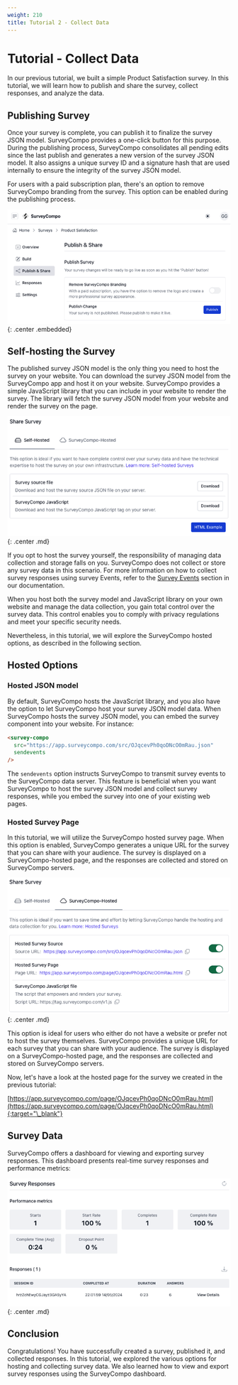 ```yaml
---
weight: 210
title: Tutorial 2 - Collect Data
---
```


# Tutorial - Collect Data

In our previous tutorial, we built a simple Product Satisfaction survey. In this tutorial, we will learn how to publish and share the survey, collect responses, and analyze the data.

## Publishing Survey

Once your survey is complete, you can publish it to finalize the survey JSON model. SurveyCompo provides a one-click button for this purpose. During the publishing process, SurveyCompo consolidates all pending edits since the last publish and generates a new version of the survey JSON model. It also assigns a unique survey ID and a signature hash that are used internally to ensure the integrity of the survey JSON model.

For users with a paid subscription plan, there's an option to remove SurveyCompo branding from the survey. This option can be enabled during the publishing process.

![Tutorial - Publishing](assets/images/tutorial-publish.png){: .center .embedded}

## Self-hosting the Survey

The published survey JSON model is the only thing you need to host the survey on your website. You can download the survey JSON model from the SurveyCompo app and host it on your website. SurveyCompo provides a simple JavaScript library that you can include in your website to render the survey. The library will fetch the survey JSON model from your website and render the survey on the page.

![Tutorial - Self-hosting](assets/images/tutorial-selfhosting.png){: .center .md}

If you opt to host the survey yourself, the responsibility of managing data collection and storage falls on you. SurveyCompo does not collect or store any survey data in this scenario. For more information on how to collect survey responses using survey Events, refer to the [Survey Events](/advanced/#events) section in our documentation.

When you host both the survey model and JavaScript library on your own website and manage the data collection, you gain total control over the survey data. This control enables you to comply with privacy regulations and meet your specific security needs.

Nevertheless, in this tutorial, we will explore the SurveyCompo hosted options, as described in the following section.

## Hosted Options

### Hosted JSON model

By default, SurveyCompo hosts the JavaScript library, and you also have the option to let SurveyCompo host your survey JSON model data. When SurveyCompo hosts the survey JSON model, you can embed the survey component into your website. For instance:

```html
<survey-compo
  src="https://app.surveycompo.com/src/OJqcevPh0qoDNcO0mRau.json"
  sendevents
/>
```

The `sendevents` option instructs SurveyCompo to transmit survey events to the SurveyCompo data server. This feature is beneficial when you want SurveyCompo to host the survey JSON model and collect survey responses, while you embed the survey into one of your existing web pages.

### Hosted Survey Page

In this tutorial, we will utilize the SurveyCompo hosted survey page. When this option is enabled, SurveyCompo generates a unique URL for the survey that you can share with your audience. The survey is displayed on a SurveyCompo-hosted page, and the responses are collected and stored on SurveyCompo servers.

![Tutorial - Hosted Survey](assets/images/tutorial-hosted.png){: .center .md}

This option is ideal for users who either do not have a website or prefer not to host the survey themselves. SurveyCompo provides a unique URL for each survey that you can share with your audience. The survey is displayed on a SurveyCompo-hosted page, and the responses are collected and stored on SurveyCompo servers.

Now, let's have a look at the hosted page for the survey we created in the previous tutorial:

[https://app.surveycompo.com/page/OJqcevPh0qoDNcO0mRau.html](https://app.surveycompo.com/page/OJqcevPh0qoDNcO0mRau.html){:target="\_blank"}

## Survey Data

SurveyCompo offers a dashboard for viewing and exporting survey responses. This dashboard presents real-time survey responses and performance metrics:

![Tutorial - Survey Data](assets/images/tutorial-survey-data.png){: .center .md}

## Conclusion

Congratulations! You have successfully created a survey, published it, and collected responses. In this tutorial, we explored the various options for hosting and collecting survey data. We also learned how to view and export survey responses using the SurveyCompo dashboard.
